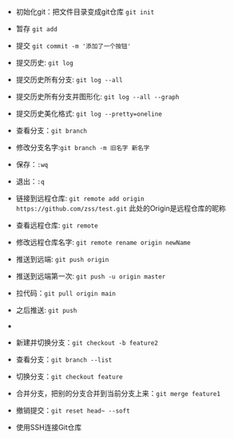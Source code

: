 - 初始化git：把文件目录变成git仓库 `git init`
- 暂存 `git add`
- 提交 `git commit -m '添加了一个按钮'`
- 提交历史: `git log`
- 提交历史所有分支: `git log --all`
- 提交历史所有分支并图形化: `git log --all --graph`
- 提交历史美化格式: `git log --pretty=oneline`
- 查看分支：`git branch`
- 修改分支名字:`git branch -m 旧名字 新名字`
- 保存：`:wq`
- 退出：`:q`

- 链接到远程仓库: `git remote add origin https://github.com/zss/test.git` 此处的Origin是远程仓库的昵称
- 查看远程仓库: `git remote`
- 修改远程仓库名字: `git remote rename origin newName`
- 推送到远端: `git push origin`
- 推送到远端第一次: `git push -u origin master`
- 拉代码：`git pull origin main`
- 之后推送: `git push`
- 


- 新建并切换分支：`git checkout -b feature2`
- 查看分支：`git branch --list`
- 切换分支：`git checkout feature`
- 合并分支，把别的分支合并到当前分支上来：`git merge feature1`


- 撤销提交：`git reset head~ --soft`

- 使用SSH连接Git仓库